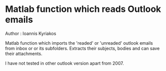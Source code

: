 # Matlab function which reads Outlook emails
Author :  Ioannis Kyriakos

Matlab function which imports the 'readed' or 'unreaded' outlook emails from inbox or or its subfolders. Extracts their subjects, bodies and can save their attachments.

 I have not tested in other outlook version apart from 2007. 
